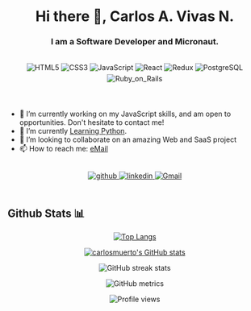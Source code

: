 # <div align="center">Hi there 👋, Carlos A. Vivas N.</div>
### <div align="center">I am a Software Developer and Micronaut.</div>
</br>
  <div align="center">
    <img src=https://img.shields.io/badge/HTML5-E34F26?style=for-the-badge&logo=html5&logoColor=white alt=HTML5 style="margin-bottom: 5px;" />
    <img src=https://img.shields.io/badge/CSS3-1572B6?style=for-the-badge&logo=css3&logoColor=white alt=CSS3 style="margin-bottom: 5px;" />
    <img src=https://img.shields.io/badge/JavaScript-323330?style=for-the-badge&logo=javascript&logoColor=F7DF1E alt=JavaScript style="margin-bottom: 5px;" />
    <img src=https://img.shields.io/badge/React-20232A?style=for-the-badge&logo=react&logoColor=61DAFB alt=React style="margin-bottom: 5px;" />
    <img src=https://img.shields.io/badge/Redux-593D88?style=for-the-badge&logo=redux&logoColor=white alt=Redux style="margin-bottom: 5px;" />
    <img src=https://img.shields.io/badge/PostgreSQL-316192?style=for-the-badge&logo=postgresql&logoColor=white alt=PostgreSQL style="margin-bottom: 5px;" />
    <img src=https://img.shields.io/badge/Ruby_on_Rails-CC0000?style=for-the-badge&logo=ruby-on-rails&logoColor=white alt=Ruby_on_Rails style="margin-bottom: 5px;" />
  </div>
</br>

</br>

- 🔭 I’m currently working on my JavaScript skills, and am open to opportunities. Don't hesitate to contact me!
- 🌱 I’m currently [Learning Python](https://github.com/carlosmuerto/text-based-slot-machine-python).
- 👯 I’m looking to collaborate on an amazing Web and SaaS project 
- 📫 How to reach me: [eMail](mailto:cavivasnieto@gmail.com?subject=[GitHub]%20I%20see%20your%20profile)

<br/>

<div align="center">
 
<a href="https://github.com/carlosmuerto" target="_blank">
<img src=https://img.shields.io/badge/github-%2324292e.svg?&style=for-the-badge&logo=github&logoColor=white alt=github style="margin-bottom: 5px;" />
</a>
<a href="https://www.linkedin.com/in/carlos-antonio-vivas-nieto/" target="_blank">
<img src=https://img.shields.io/badge/linkedin-%231E77B5.svg?&style=for-the-badge&logo=linkedin&logoColor=white alt=linkedin style="margin-bottom: 5px;" />
</a>  
<a href="mailto:cavivasnieto@gmail.com?subject=[GitHub]%20I%20see%20your%20profile" target="_blank">
<img src=https://img.shields.io/badge/Gmail-D14836?style=for-the-badge&logo=gmail&logoColor=white alt=Gmail style="margin-bottom: 5px;" />
</a>  
</div> 

</br>

## Github Stats 📊 


<div align="center">

[![Top Langs](https://github-readme-stats.vercel.app/api/top-langs/?username=carlosmuerto&layout=compact)](https://github.com/anuraghazra/github-readme-stats)

[![carlosmuerto's GitHub stats](https://github-readme-stats.vercel.app/api?username=carlosmuerto&show_icons=true&count_private=true)](https://github.com/anuraghazra/github-readme-stats)

![GitHub streak stats](https://streak-stats.demolab.com/?user=carlosmuerto)  

![GitHub metrics](https://metrics.lecoq.io/carlosmuerto)  

![Profile views](https://gpvc.arturio.dev/carlosmuerto)  


</div>

<!--
**carlosmuerto/carlosmuerto** is a ✨ _special_ ✨ repository because its `README.md` (this file) appears on your GitHub profile.

Here are some ideas to get you started:

- 🔭 I’m currently working on ...
- 🌱 I’m currently learning ...
- 👯 I’m looking to collaborate on ...
- 🤔 I’m looking for help with ...
- 💬 Ask me about ...
- 📫 How to reach me: ...
- 😄 Pronouns: ...
- ⚡ Fun fact: ...
-->
